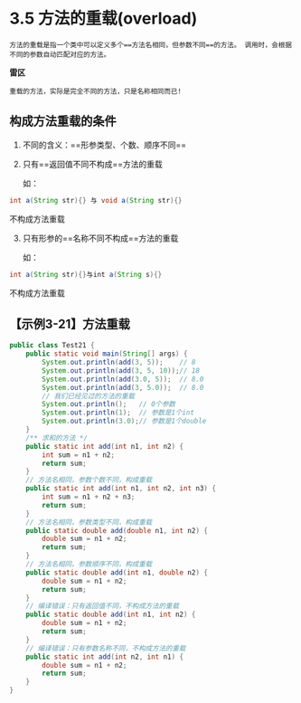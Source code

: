 # 3.5 方法的重载(overload)

    方法的重载是指一个类中可以定义多个==方法名相同，但参数不同==的方法。 调用时，会根据不同的参数自动匹配对应的方法。

**雷区**

    重载的方法，实际是完全不同的方法，只是名称相同而已!

## 构成方法重载的条件

1. 不同的含义：==形参类型、个数、顺序不同==

2. 只有==返回值不同不构成==方法的重载

   如：

```java
int a(String str){} 与 void a(String str){}
```

   不构成方法重载

3. 只有形参的==名称不同不构成==方法的重载

   如：

```java
int a(String str){}与int a(String s){}
```

   不构成方法重载

## 【示例3-21】方法重载

```java
public class Test21 {
    public static void main(String[] args) {
        System.out.println(add(3, 5));    // 8
        System.out.println(add(3, 5, 10));// 18
        System.out.println(add(3.0, 5));  // 8.0
        System.out.println(add(3, 5.0));  // 8.0
        // 我们已经见过的方法的重载
        System.out.println();   // 0个参数
        System.out.println(1);  // 参数是1个int
        System.out.println(3.0);// 参数是1个double
    }
    /** 求和的方法 */
    public static int add(int n1, int n2) {
        int sum = n1 + n2;
        return sum;
    }
    // 方法名相同，参数个数不同，构成重载
    public static int add(int n1, int n2, int n3) {
        int sum = n1 + n2 + n3;
        return sum;
    }
    // 方法名相同，参数类型不同，构成重载
    public static double add(double n1, int n2) {
        double sum = n1 + n2;
        return sum;
    }
    // 方法名相同，参数顺序不同，构成重载
    public static double add(int n1, double n2) {
        double sum = n1 + n2;
        return sum;
    }
    // 编译错误：只有返回值不同，不构成方法的重载
    public static double add(int n1, int n2) {
        double sum = n1 + n2;
        return sum;
    }
    // 编译错误：只有参数名称不同，不构成方法的重载
    public static int add(int n2, int n1) {
        double sum = n1 + n2;         
        return sum;
    }  
}
```